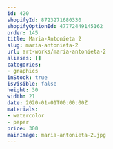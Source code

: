 ```yaml
---
id: 420
shopifyId: 8723271680330
shopifyOptionId: 47772449145162
order: 145
title: Maria-Antonieta 2
slug: maria-antonieta-2
url: art-works/maria-antonieta-2
aliases: []
categories:
- graphics
inStock: true
isVisible: false
height: 30
width: 21
date: 2020-01-01T00:00:00Z
materials:
- watercolor
- paper
price: 300
mainImage: maria-antonieta-2.jpg
---
```

